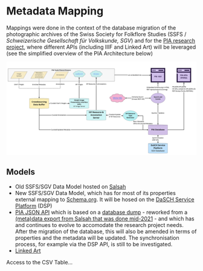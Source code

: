 # Metadata Mapping

Mappings were done in the context of the database migration of the photographic archives of the Swiss Society for Folkflore Studies (SSFS / _Schweizerische Gesellschaft für Volkskunde, SGV_) and for the [PIA research project](https://about.participatory-archives.ch), where different APIs (including IIIF and Linked Art) will be leveraged (see the simplified overview of the PIA Architecture below)

![PIA Architecture - Simplified Overview](../assets/pia_simplifiedoverview.jpg)

## Models

- Old SSFS/SGV Data Model hosted on [Salsah](https://www.salsah.org/)
- New SSFS/SGV Data Model, which has for most of its properties external mapping to [Schema.org](https://schema.org/). It will be hosed on the [DaSCH Service Platform](https://docs.dasch.swiss/) (DSP)
- [PIA JSON API](https://data.participatory-archives.ch/) which is based on a [database dump](https://github.com/Participatory-Image-Archives/pia-data-model/tree/main/dbml) - reworked from a [(meta)data export from Salsah that was done mid-2021](https://github.com/Participatory-Image-Archives/pia-data-model/tree/main/salsah-export) - and which has and continues to evolve to accomodate the research project needs. After the migration of the database, this will also be amended in terms of properties and the metadata will be updated. The synchronisation process, for example via the DSP API, is still to be investigated. 
- [Linked Art](https://linked.art/)

Access to the CSV Table...